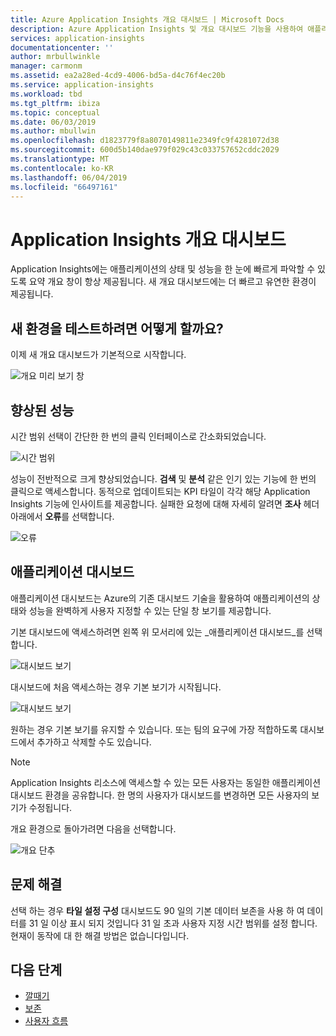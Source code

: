 ```yaml
---
title: Azure Application Insights 개요 대시보드 | Microsoft Docs
description: Azure Application Insights 및 개요 대시보드 기능을 사용하여 애플리케이션을 모니터링합니다.
services: application-insights
documentationcenter: ''
author: mrbullwinkle
manager: carmonm
ms.assetid: ea2a28ed-4cd9-4006-bd5a-d4c76f4ec20b
ms.service: application-insights
ms.workload: tbd
ms.tgt_pltfrm: ibiza
ms.topic: conceptual
ms.date: 06/03/2019
ms.author: mbullwin
ms.openlocfilehash: d1823779f8a8070149811e2349fc9f4281072d38
ms.sourcegitcommit: 600d5b140dae979f029c43c033757652cddc2029
ms.translationtype: MT
ms.contentlocale: ko-KR
ms.lasthandoff: 06/04/2019
ms.locfileid: "66497161"
---
```

# <a name="application-insights-overview-dashboard"></a>Application Insights 개요 대시보드

Application Insights에는 애플리케이션의 상태 및 성능을 한 눈에 빠르게 파악할 수 있도록 요약 개요 창이 항상 제공됩니다. 새 개요 대시보드에는 더 빠르고 유연한 환경이 제공됩니다.

## <a name="how-do-i-test-out-the-new-experience"></a>새 환경을 테스트하려면 어떻게 할까요?

이제 새 개요 대시보드가 기본적으로 시작합니다.

![개요 미리 보기 창](./media/overview-dashboard/overview.png)

## <a name="better-performance"></a>향상된 성능

시간 범위 선택이 간단한 한 번의 클릭 인터페이스로 간소화되었습니다.

![시간 범위](./media/overview-dashboard/app-insights-overview-dashboard-03.png)

성능이 전반적으로 크게 향상되었습니다. **검색** 및 **분석** 같은 인기 있는 기능에 한 번의 클릭으로 액세스합니다. 동적으로 업데이트되는 KPI 타일이 각각 해당 Application Insights 기능에 인사이트를 제공합니다. 실패한 요청에 대해 자세히 알려면 **조사** 헤더 아래에서 **오류**를 선택합니다.

![오류](./media/overview-dashboard/app-insights-overview-dashboard-04.png)

## <a name="application-dashboard"></a>애플리케이션 대시보드

애플리케이션 대시보드는 Azure의 기존 대시보드 기술을 활용하여 애플리케이션의 상태와 성능을 완벽하게 사용자 지정할 수 있는 단일 창 보기를 제공합니다.

기본 대시보드에 액세스하려면 왼쪽 위 모서리에 있는 _애플리케이션 대시보드_를 선택합니다.

![대시보드 보기](./media/overview-dashboard/app-insights-overview-dashboard-05.png)

대시보드에 처음 액세스하는 경우 기본 보기가 시작됩니다.

![대시보드 보기](./media/overview-dashboard/0001-dashboard.png)

원하는 경우 기본 보기를 유지할 수 있습니다. 또는 팀의 요구에 가장 적합하도록 대시보드에서 추가하고 삭제할 수도 있습니다.

> [!NOTE]
> Application Insights 리소스에 액세스할 수 있는 모든 사용자는 동일한 애플리케이션 대시보드 환경을 공유합니다. 한 명의 사용자가 대시보드를 변경하면 모든 사용자의 보기가 수정됩니다.

개요 환경으로 돌아가려면 다음을 선택합니다.

![개요 단추](./media/overview-dashboard/app-insights-overview-dashboard-07.png)

## <a name="troubleshooting"></a>문제 해결

선택 하는 경우 **타일 설정 구성** 대시보드도 90 일의 기본 데이터 보존을 사용 하 여 데이터를 31 일 이상 표시 되지 것입니다 31 일 초과 사용자 지정 시간 범위를 설정 합니다. 현재이 동작에 대 한 해결 방법은 없습니다입니다.

## <a name="next-steps"></a>다음 단계

- [깔때기](../../azure-monitor/app/usage-funnels.md)
- [보존](../../azure-monitor/app/usage-retention.md)
- [사용자 흐름](../../azure-monitor/app/usage-flows.md)